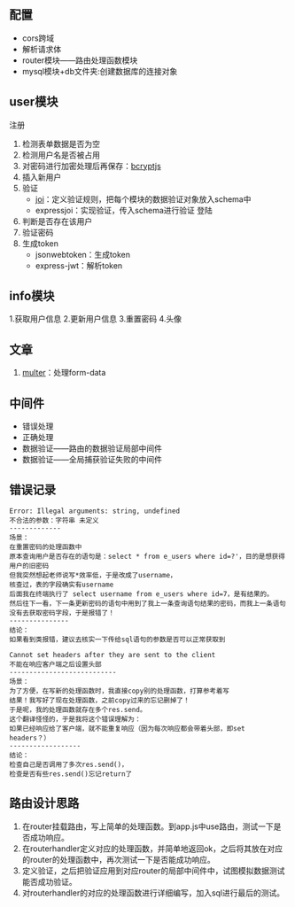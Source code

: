 ## 配置
- cors跨域
- 解析请求体
- router模块——路由处理函数模块
- mysql模块+db文件夹:创建数据库的连接对象

## user模块
注册
1. 检测表单数据是否为空
2. 检测用户名是否被占用
3. 对密码进行加密处理后再保存：[bcryptjs](https://www.npmjs.com/package/bcryptjs) 
4. 插入新用户
5. 验证
    - [joi](https://joi.dev/api/?v=17.6.0)：定义验证规则，把每个模块的数据验证对象放入schema中
    - expressjoi：实现验证，传入schema进行验证
登陆
1. 判断是否存在该用户
2. 验证密码
3. 生成token
    - jsonwebtoken：生成token
    - express-jwt：解析token

## info模块
1.获取用户信息
2.更新用户信息
3.重置密码
4.头像

## 文章
1. [multer](https://www.npmjs.com/package/multer)：处理form-data
## 中间件
- 错误处理
- 正确处理
- 数据验证——路由的数据验证局部中间件
- 数据验证——全局捕获验证失败的中间件

## 错误记录
```
Error: Illegal arguments: string, undefined
不合法的参数：字符串 未定义
-------------
场景：
在重置密码的处理函数中
原本查询用户是否存在的语句是：select * from e_users where id=?'，目的是想获得用户的旧密码
但我突然想起老师说写*效率低，于是改成了username，
核查过，表的字段确实有username
后面我在终端执行了 select username from e_users where id=7，是有结果的。
然后往下一看，下一条更新密码的语句中用到了我上一条查询语句结果的密码，而我上一条语句没有去获取密码字段，于是报错了！
---------------
结论：
如果看到类报错，建议去核实一下传给sql语句的参数是否可以正常获取到
```
```
Cannot set headers after they are sent to the client
不能在响应客户端之后设置头部
---------------------------
场景：
为了方便，在写新的处理函数时，我直接copy别的处理函数，打算参考着写
结果！我写好了现在处理函数，之前copy过来的忘记删掉了！
于是呢，我的处理函数就存在多个res.send。
这个翻译怪怪的，于是我将这个错误理解为：
如果已经响应给了客户端，就不能重复响应（因为每次响应都会带着头部，即set headers？）
------------------
结论：
检查自己是否调用了多次res.send()，
检查是否有些res.send()忘记return了
```

## 路由设计思路
1. 在router挂载路由，写上简单的处理函数。到app.js中use路由，测试一下是否成功响应。
2. 在routerhandler定义对应的处理函数，并简单地返回ok，之后将其放在对应的router的处理函数中，再次测试一下是否能成功响应。
3. 定义验证，之后把验证应用到对应router的局部中间件中，试图模拟数据测试能否成功验证。
4. 对routerhandler的对应的处理函数进行详细编写，加入sql进行最后的测试。
